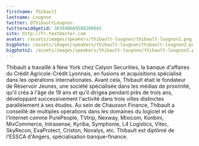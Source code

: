 ```yaml
---
firstname: Thibault 
lastname: Lougnon
twitter: @ThibaultLougnon
twitterwiddgetid: 303948669588209665
site: http://fr.textmaster.com
avatar: /assets/images/speakers/thibault-lougnon/thibault-lougnon1.png
bigphoto: /assets/images/speakers/thibault-lougnon/thibault-lougnon2.png
bigphoto2: /assets/images/speakers/thibault-lougnon/thibault-lougnon3.png
---
```


Thibault a travaillé à New York chez Calyon Securities, la banque d'affaires du Crédit Agricole-Crédit Lyonnais, en fusions et acquisitions spécialisé dans les opérations internationales. Avant cela, Thibault était le fondateur de Réservoir Jeunes, une société spécialisée dans les médias de proximité, qu'il créa à l'âge de 19 ans et qu'il dirigea pendant près de trois ans, développant successivement l'activité dans trois villes distinctes parallèlement à ses études. Au sein de Chausson Finance, Thibault a conseillé de multiples opérations dans les domaines du logiciel et de l'Internet comme PurePeople, TVtrip, Nexway, Mixicom, Konbini, MixCommerce, Intrasense, Kyriba, Symphonie, L4 Logistics, Vitec, SkyRecon, ExaProtect, Criston, Novalys, etc. Thibault est diplômé de l'ESSCA d'Angers, spécialisation banque-finance.